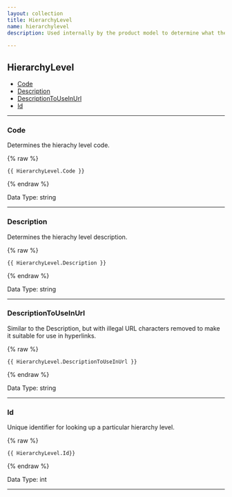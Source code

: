 ```yaml
---
layout: collection
title: HierarchyLevel
name: hierarchylevel
description: Used internally by the product model to determine what the type of product is. 
 
---
```


## HierarchyLevel

* [Code](#code)
* [Description](#description)
* [DescriptionToUseInUrl](#descriptiontouseinurl)
* [Id](#id)

---

<a name="code"></a>
### Code
Determines the hierachy level code.

{% raw %}
```liquid
{{ HierarchyLevel.Code }}

```
{% endraw %}

Data Type: string

---

<a name="description"></a>
### Description
Determines the hierachy level description.

{% raw %}
```liquid
{{ HierarchyLevel.Description }}

```
{% endraw %}

Data Type: string

---

<a name="descriptiontouseinurl"></a>
### DescriptionToUseInUrl
Similar to the Description, but with illegal URL characters removed to make it suitable for use in hyperlinks.

{% raw %}
```liquid
{{ HierarchyLevel.DescriptionToUseInUrl }}

```
{% endraw %}

Data Type: string

---

<a name="id"></a>
### Id
Unique identifier for looking up a particular hierarchy level.

{% raw %}
```liquid
{{ HierarchyLevel.Id}}

```
{% endraw %}

Data Type: int

---